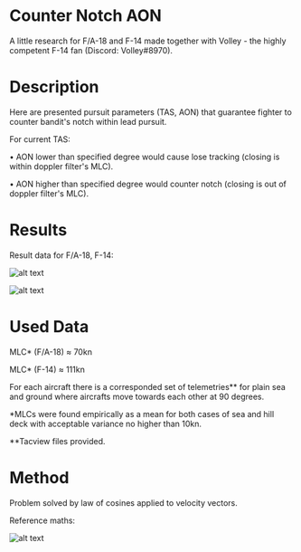 # Counter Notch AON
A little research for F/A-18 and F-14 made together with Volley - the highly competent F-14 fan (Discord: Volley#8970).

# Description
Here are presented pursuit parameters (TAS, AON) that guarantee fighter to counter bandit's notch within lead pursuit.

For current TAS:

• AON lower than specified degree would cause lose tracking (closing is within doppler filter's MLC).

• AON higher than specified degree would counter notch (closing is out of doppler filter's MLC).

# Results
Result data for F/A-18, F-14:

![alt text](https://github.com/AKAD0/Edge_Tracking_Angle/blob/main/images/FA-18.png)

![alt text](https://github.com/AKAD0/Edge_Tracking_Angle/blob/main/images/F-14.png)

# Used Data
MLC* (F/A-18) ≈ 70kn

MLC* (F-14) ≈ 111kn

For each aircraft there is a corresponded set of telemetries** for plain sea and ground where aircrafts move towards each other at 90 degrees.

*MLCs were found empirically as a mean for both cases of sea and hill deck with acceptable variance no higher than 10kn.

**Tacview files provided.


# Method
Problem solved by law of cosines applied to velocity vectors.

Reference maths:

![alt text](https://github.com/AKAD0/Edge_Tracking_Angle/blob/main/images/math.png)

